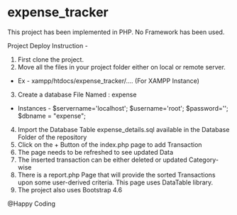 # expense_tracker


This project has been implemented in PHP. No Framework has been used. 

Project Deploy Instruction -

1. First clone the project. 
2. Move all the files in your project folder either on local or remote server.
  - Ex - xampp/htdocs/expense_tracker/.... (For XAMPP Instance)
  
3. Create a database File Named :   expense
  - Instances - $servername='localhost';
                $username='root';
                $password='';
                $dbname = "expense";

4. Import the Database Table expense_details.sql available in the Database Folder of the repository
5. Click on the + Button of the index.php page to add Transaction 
6. The page needs to be refreshed to see updated Data
7. The inserted transaction can be either deleted or updated Category-wise
8. There is a report.php Page that will provide the sorted Transactions upon some user-derived criteria. This page uses DataTable library.
9. The project also uses Bootstrap 4.6

@Happy Coding

                
